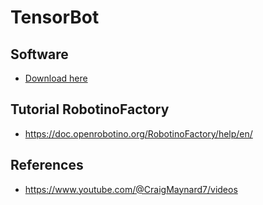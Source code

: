 # TensorBot

## Software
- [Download here](https://drive.google.com/drive/folders/1QeQVKOQrqvYlFl_fmG-g97QUFa41ZTPt?usp=sharing)

## Tutorial RobotinoFactory
- https://doc.openrobotino.org/RobotinoFactory/help/en/

## References
- https://www.youtube.com/@CraigMaynard7/videos
